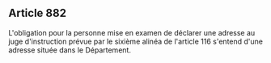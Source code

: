Article 882
----
L'obligation pour la personne mise en examen de déclarer une adresse au juge
d'instruction prévue par le sixième alinéa de l'article 116 s'entend d'une
adresse située dans le Département.
